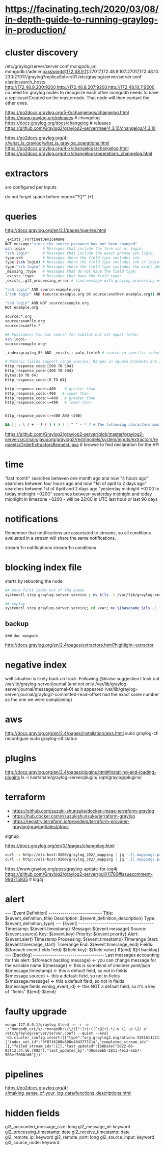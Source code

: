 # https://facinating.tech/2020/03/08/in-depth-guide-to-running-graylog-in-production/

# cluster discovery
/etc/graylog/server/server.conf mongodb_uri mongodb://admin:password@172.48.9.11:27017,172.48.8.107:27017,172.48.10.233:27017/graylog?replicaSet=rs01
/etc/graylog/server/server.conf elasticsearch_hosts http://172.48.9.200:9200,http://172.48.8.207:9200,http://172.48.10.7:9200
no need for graylog nodes to recognize each other
mongodb needs to have a replicasetCreated on the masternode. That node will then contact the other ones.

https://go2docs.graylog.org/5-0/changelogs/changelog.html
https://www.graylog.org/releases # changelog
https://docs.graylog.org/docs/changelog # releases
https://github.com/Graylog2/graylog2-server/tree/4.3.10/changelog/4.3.10

https://go2docs.graylog.org/4-x/what_is_graylog/what_is_graylog_operations.html
https://go2docs.graylog.org/4-x/changelogs/changelog.html
https://go2docs.graylog.org/4-x/changelogs/operations_changelog.html


# extractors
are configured per inputs

do not forget space before
 mode="?([^" ]+)


# queries
http://docs.graylog.org/en/2.1/pages/queries.html
```sh
_exists_:FortinetDeviceName
NOT message:"since the source password has not been changed"
ssh login        # Messages that include the term ssh or login:
"ssh login"      # Messages that include the exact phrase ssh login:
type:ssh         # Messages where the field type includes ssh:
type:(ssh login) # Messages where the field type includes ssh or login:
type:"ssh login" # Messages where the field type includes the exact phrase ssh login:
_missing_:type   # Messages that do not have the field type:
_exists_:type    # Messages that have the field type:
_exists_:gl2_processing_error # find message with graylog processing errors (think pipeline or rules, possibly extractor)

"ssh login" AND source:example.org
("ssh login" AND (source:example.org OR source:another.example.org)) OR _exists_:always_find_me

"ssh login" AND NOT source:example.org
NOT example.org

source:*.org
source:exam?le.org
source:exam?le.*

## Fuzziness: You can search for similar but not equal terms:
ssh logni~
source:exmaple.org~

_index:graylog_8* AND _exists_: palo_field0 # search in specific index

# Numeric fields support range queries. Ranges in square brackets are inclusive, curly brackets are exclusive and can even be combined:
http_response_code:[500 TO 504]
http_response_code:{400 TO 404}
bytes:{0 TO 64]
http_response_code:[0 TO 64}

http_response_code:>400    # greater than
http_response_code:<400   # lower than
http_response_code:>=400   # greater than
http_response_code:<=400   # lower than


http_response_code:(>=400 AND <500)

&& || : \ / + - ! ( ) { } [ ] ^ " ~ * ? # The following characters must be escaped with a backslash:
```


https://github.com/Graylog2/graylog2-server/blob/master/graylog2-server/src/main/java/org/graylog2/rest/models/system/inputs/extractors/requests/OrderExtractorsRequest.java # browse to find declaration for the API

# time
"last month" searches between one month ago and now
"4 hours ago" searches between four hours ago and now
"1st of april to 2 days ago" searches between 1st of April and 2 days ago
"yesterday midnight +0200 to today midnight +0200" searches between yesterday midnight and today midnight in timezone +0200 - will be 22:00 in UTC
last hour or last 90 days

# notifications
Remember that notifications are associated to streams, so all conditions evaluated in a stream will share the same notifications.


stream 1:n notifications
stream 1:n conditions


# blocking index file
starts by rebooting the node
```sh
## move first index out of the queue
systemctl stop graylog-server.service ; mv $(ls -1 /var/lib/graylog-server/journal/messagejournal-0 | head -n2) /var;  systemctl start graylog-server.service

## replay
systemctl stop graylog-server.service; cd /var; mv $(basename $(ls -1 *.log* | head -n 1) .log)* /var/lib/graylog-server/journal/messagejournal-0; systemctl start graylog-server.service
```

## backup
see `doc mongodb`


http://docs.graylog.org/en/2.4/pages/extractors.html?highlight=extractor


# negative index
well situation is likely back on track. Following @blaise suggestion I took out /var/lib/graylog-server/journal (and not only /var/lib/graylog-server/journal/messagejournal-0) as it appeared /var/lib/graylog-server/journal/graylog2-committed-read-offset had the exact same number as the one we were complaining)

# aws
http://docs.graylog.org/en/2.4/pages/installation/aws.html
sudo graylog-ctl reconfigure
sudo graylog-ctl status

# plugins
http://docs.graylog.org/en/2.4/pages/plugins.html#installing-and-loading-plugins
ls -l /usr/share/graylog-server/plugin/ /opt/graylog/plugins/


# terraform
* https://github.com/suzuki-shunsuke/docker-image-terraform-graylog
* https://hub.docker.com/r/suzukishunsuke/terraform-graylog
* https://registry.terraform.io/providers/terraform-provider-graylog/graylog/latest/docs

signup

https://docs.graylog.org/en/3.1/pages/changelog.html


```sh
curl -s http://els-host:9200/graylog_392/_mapping | jq '.[].mappings.properties | length' # number fields in one index
curl -s http://els-host:9200/graylog_392/_mapping | jq '.[].mappings.properties | keys' # number fields in one index
```

https://www.graylog.org/post/graylog-update-for-log4j
https://github.com/Graylog2/graylog2-server/pull/11786#issuecomment-994715935 # log4j


# alert
--- [Event Definition] ---------------------------
Title:       ${event_definition_title}
Description: ${event_definition_description}
Type:        ${event_definition_type}
--- [Event] --------------------------------------
Timestamp:            ${event.timestamp}
Message:              ${event.message}
Source:               ${event.source}
Key:                  ${event.key}
Priority:             ${event.priority}
Alert:                ${event.alert}
Timestamp Processing: ${event.timestamp}
Timerange Start:      ${event.timerange_start}
Timerange End:        ${event.timerange_end}
Fields:
${foreach event.fields field}  ${field.key}: ${field.value}
${end}
${if backlog}
--- [Backlog] ------------------------------------
Last messages accounting for this alert:
${foreach backlog message} <- you can change message for the variable name
${message} <- this is somekind of oneliner yaml/json
${message.timestamp}               <-  this a default field, so not in fields
${message.source}                  <-  this a default field, so not in fields
${message.message}                 <-  this a default field, so not in fields
${message.fields.winlog_event_id}  <-  this NOT a default field, so it's a key of "fields"
${end}
${end}

# faulty upgrade
```
mongo 127.0.0.1/graylog $(sed -n -r -e '/^mongodb_uri/s/.*mongodb:\/\/([^:]+):([^:@]+).*/-u \1 -p \2/ p' /etc/graylog/server/server.conf) --quiet --eval 'db.cluster_config.insert([{"type":"org.graylog2.migrations.V20161122174500_AssignIndexSetsToStreamsMigration.MigrationCompleted","payload":{"index_set_id":"5f8716200e808e404377331a","completed_stream_ids":[],"failed_stream_ids":[]},"last_updated":ISODate("2022-06-03T12:34:56.789Z"),"last_updated_by":"d9ce2ebb-2811-4e13-aa57-508ef7068fd6"}])'
```

# pipelines
https://go2docs.graylog.org/4-x/making_sense_of_your_log_data/functions_descriptions.html

# hidden fields
  gl2_accounted_message_size: long
  gl2_message_id: keyword
  gl2_processing_timestamp: date
  gl2_receive_timestamp: date
  gl2_remote_ip: keyword
  gl2_remote_port: long
  gl2_source_input: keyword
  gl2_source_node: keyword
